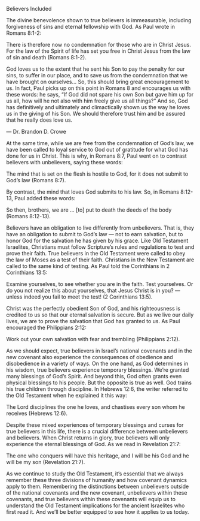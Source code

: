 Believers Included

The divine benevolence shown to true believers is immeasurable, including forgiveness of sins and eternal fellowship with God. As Paul wrote in Romans 8:1-2: 

There is therefore now no condemnation for those who are in Christ Jesus. For the law of the Spirit of life has set you free in Christ Jesus from the law of sin and death (Romans 8:1-2).


God loves us to the extent that he sent his Son to pay the penalty for our sins, to suffer in our place, and to save us from the condemnation that we have brought on ourselves… So, this should bring great encouragement to us. In fact, Paul picks up on this point in Romans 8 and encourages us with these words: he says, “If God did not spare his own Son but gave him up for us all, how will he not also with him freely give us all things?” And so, God has definitively and ultimately and climactically shown us the way he loves us in the giving of his Son. We should therefore trust him and be assured that he really does love us. 

— Dr. Brandon D. Crowe

At the same time, while we are free from the condemnation of God’s law, we have been called to loyal service to God out of gratitude for what God has done for us in Christ. This is why, in Romans 8:7, Paul went on to contrast believers with unbelievers, saying these words:

The mind that is set on the flesh is hostile to God, for it does not submit to God’s law (Romans 8:7).

By contrast, the mind that loves God submits to his law. So, in Romans 8:12-13, Paul added these words: 

So then, brothers, we are … [to] put to death the deeds of the body (Romans 8:12-13).

Believers have an obligation to live differently from unbelievers. That is, they have an obligation to submit to God’s law — not to earn salvation, but to honor God for the salvation he has given by his grace.
Like Old Testament Israelites, Christians must follow Scripture’s rules and regulations to test and prove their faith. True believers in the Old Testament were called to obey the law of Moses as a test of their faith. Christians in the New Testament are called to the same kind of testing. As Paul told the Corinthians in 2 Corinthians 13:5: 

Examine yourselves, to see whether you are in the faith. Test yourselves. Or do you not realize this about yourselves, that Jesus Christ is in you? — unless indeed you fail to meet the test! (2 Corinthians 13:5).

Christ was the perfectly obedient Son of God, and his righteousness is credited to us so that our eternal salvation is secure. But as we live our daily lives, we are to prove the salvation that God has granted to us. As Paul encouraged the Philippians 2:12: 

Work out your own salvation with fear and trembling (Philippians 2:12). 

As we should expect, true believers in Israel’s national covenants and in the new covenant also experience the consequences of obedience and disobedience in a variety of ways. On the one hand, as God determines in his wisdom, true believers experience temporary blessings. We’re granted many blessings of God’s Spirit. And beyond this, God often grants even physical blessings to his people. But the opposite is true as well. God trains his true children through discipline. In Hebrews 12:6, the writer referred to the Old Testament when he explained it this way: 

The Lord disciplines the one he loves, and chastises every son whom he receives (Hebrews 12:6). 

Despite these mixed experiences of temporary blessings and curses for true believers in this life, there is a crucial difference between unbelievers and believers. When Christ returns in glory, true believers will only experience the eternal blessings of God. As we read in Revelation 21:7: 

The one who conquers will have this heritage, and I will be his God and he will be my son (Revelation 21:7).

As we continue to study the Old Testament, it’s essential that we always remember these three divisions of humanity and how covenant dynamics apply to them. Remembering the distinctions between unbelievers outside of the national covenants and the new covenant, unbelievers within these covenants, and true believers within these covenants will equip us to understand the Old Testament implications for the ancient Israelites who first read it. And we’ll be better equipped to see how it applies to us today. 

